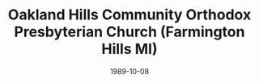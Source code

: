 ---
date: &id001 1989-10-08
end_date: null
location:
  address: 37150 West Eight Mile Road
  city: Farmington Hills
  state: MI
minister:
- end: null
  name: Ralph Rebandt
  start: 1989-10-08
  type: Pastor
- end: 1997-01-01
  name: Jeffrey Wilson
  start: 1996-01-01
  type: Associate Pastor
ministers:
- Ralph Rebandt
- Jeffrey Wilson
name: Oakland Hills Community Orthodox Presbyterian Church
names:
- end: null
  name: Oakland Hills Community Orthodox Presbyterian Church
  start: 1989-10-08
origination_date: *id001
raw_data: "MI\nFarmington Hills\n\nOakland Hills Community Orthodox Presbyterian Church\
  \  (October 8, 1989\u2013 )\n37150 West Eight Mile Road\nPastor: Ralph Rebandt,\
  \ 1989\u2013\nAssoc. Pastor: Jeffrey Wilson, 1996\u201397"
states:
- MI
status:
  active: true
  end_date: null
  reason: null
  received_from: null
  withdrawal_to: null
title: Oakland Hills Community Orthodox Presbyterian Church (Farmington Hills MI)
year_established:
- 1989

---